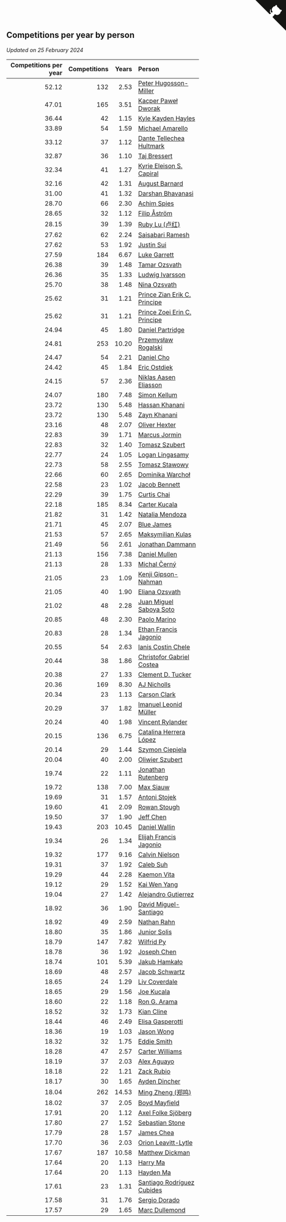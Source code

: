 ## Competitions per year by person

*Updated on 25 February 2024*

| Competitions per year | Competitions | Years | Person |
| ---: | ---: | ---: | :--- |
| 52.12 | 132 | 2.53 | [Peter Hugosson-Miller](https://www.worldcubeassociation.org/persons/2021HUGO01) |
| 47.01 | 165 | 3.51 | [Kacper Paweł Dworak](https://www.worldcubeassociation.org/persons/2020DWOR01) |
| 36.44 | 42 | 1.15 | [Kyle Kayden Hayles](https://www.worldcubeassociation.org/persons/2022HAYL02) |
| 33.89 | 54 | 1.59 | [Michael Amarello](https://www.worldcubeassociation.org/persons/2022AMAR09) |
| 33.12 | 37 | 1.12 | [Dante Tellechea Hultmark](https://www.worldcubeassociation.org/persons/2023HULT01) |
| 32.87 | 36 | 1.10 | [Taj Bressert](https://www.worldcubeassociation.org/persons/2023BRES01) |
| 32.34 | 41 | 1.27 | [Kyrie Eleison S. Capiral](https://www.worldcubeassociation.org/persons/2022CAPI02) |
| 32.16 | 42 | 1.31 | [August Barnard](https://www.worldcubeassociation.org/persons/2022BARN21) |
| 31.00 | 41 | 1.32 | [Darshan Bhavanasi](https://www.worldcubeassociation.org/persons/2022BHAV01) |
| 28.70 | 66 | 2.30 | [Achim Spies](https://www.worldcubeassociation.org/persons/2021SPIE01) |
| 28.65 | 32 | 1.12 | [Filip Åström](https://www.worldcubeassociation.org/persons/2023ASTR01) |
| 28.15 | 39 | 1.39 | [Ruby Lu (卢红)](https://www.worldcubeassociation.org/persons/2022LURU01) |
| 27.62 | 62 | 2.24 | [Saisabari Ramesh](https://www.worldcubeassociation.org/persons/2021RAME01) |
| 27.62 | 53 | 1.92 | [Justin Sui](https://www.worldcubeassociation.org/persons/2022SUIJ01) |
| 27.59 | 184 | 6.67 | [Luke Garrett](https://www.worldcubeassociation.org/persons/2017GARR05) |
| 26.38 | 39 | 1.48 | [Tamar Ozsvath](https://www.worldcubeassociation.org/persons/2022OZSV04) |
| 26.36 | 35 | 1.33 | [Ludwig Ivarsson](https://www.worldcubeassociation.org/persons/2022IVAR01) |
| 25.70 | 38 | 1.48 | [Nina Ozsvath](https://www.worldcubeassociation.org/persons/2022OZSV03) |
| 25.62 | 31 | 1.21 | [Prince Zian Erik C. Principe](https://www.worldcubeassociation.org/persons/2022PRIN08) |
| 25.62 | 31 | 1.21 | [Prince Zoei Erin C. Principe](https://www.worldcubeassociation.org/persons/2022PRIN09) |
| 24.94 | 45 | 1.80 | [Daniel Partridge](https://www.worldcubeassociation.org/persons/2022PART02) |
| 24.81 | 253 | 10.20 | [Przemysław Rogalski](https://www.worldcubeassociation.org/persons/2013ROGA02) |
| 24.47 | 54 | 2.21 | [Daniel Cho](https://www.worldcubeassociation.org/persons/2021CHOD01) |
| 24.42 | 45 | 1.84 | [Eric Ostdiek](https://www.worldcubeassociation.org/persons/2022OSTD01) |
| 24.15 | 57 | 2.36 | [Niklas Aasen Eliasson](https://www.worldcubeassociation.org/persons/2021ELIA01) |
| 24.07 | 180 | 7.48 | [Simon Kellum](https://www.worldcubeassociation.org/persons/2016KELL12) |
| 23.72 | 130 | 5.48 | [Hassan Khanani](https://www.worldcubeassociation.org/persons/2018KHAN26) |
| 23.72 | 130 | 5.48 | [Zayn Khanani](https://www.worldcubeassociation.org/persons/2018KHAN28) |
| 23.16 | 48 | 2.07 | [Oliver Hexter](https://www.worldcubeassociation.org/persons/2022HEXT01) |
| 22.83 | 39 | 1.71 | [Marcus Jormin](https://www.worldcubeassociation.org/persons/2022JORM01) |
| 22.83 | 32 | 1.40 | [Tomasz Szubert](https://www.worldcubeassociation.org/persons/2022SZUB02) |
| 22.77 | 24 | 1.05 | [Logan Lingasamy](https://www.worldcubeassociation.org/persons/2023LING02) |
| 22.73 | 58 | 2.55 | [Tomasz Stawowy](https://www.worldcubeassociation.org/persons/2021STAW01) |
| 22.66 | 60 | 2.65 | [Dominika Warchoł](https://www.worldcubeassociation.org/persons/2021WARC01) |
| 22.58 | 23 | 1.02 | [Jacob Bennett](https://www.worldcubeassociation.org/persons/2023BENN04) |
| 22.29 | 39 | 1.75 | [Curtis Chai](https://www.worldcubeassociation.org/persons/2022CHAI02) |
| 22.18 | 185 | 8.34 | [Carter Kucala](https://www.worldcubeassociation.org/persons/2015KUCA01) |
| 21.82 | 31 | 1.42 | [Natalia Mendoza](https://www.worldcubeassociation.org/persons/2022MEND24) |
| 21.71 | 45 | 2.07 | [Blue James](https://www.worldcubeassociation.org/persons/2022JAME01) |
| 21.53 | 57 | 2.65 | [Maksymilian Kulas](https://www.worldcubeassociation.org/persons/2021KULA02) |
| 21.49 | 56 | 2.61 | [Jonathan Dammann](https://www.worldcubeassociation.org/persons/2021DAMM01) |
| 21.13 | 156 | 7.38 | [Daniel Mullen](https://www.worldcubeassociation.org/persons/2016MULL04) |
| 21.13 | 28 | 1.33 | [Michal Černý](https://www.worldcubeassociation.org/persons/2022CERN03) |
| 21.05 | 23 | 1.09 | [Kenji Gipson-Nahman](https://www.worldcubeassociation.org/persons/2023GIPS01) |
| 21.05 | 40 | 1.90 | [Eliana Ozsvath](https://www.worldcubeassociation.org/persons/2022OZSV01) |
| 21.02 | 48 | 2.28 | [Juan Miguel Saboya Soto](https://www.worldcubeassociation.org/persons/2021SOTO01) |
| 20.85 | 48 | 2.30 | [Paolo Marino](https://www.worldcubeassociation.org/persons/2021MARI04) |
| 20.83 | 28 | 1.34 | [Ethan Francis Jagonio](https://www.worldcubeassociation.org/persons/2022JAGO03) |
| 20.55 | 54 | 2.63 | [Ianis Costin Chele](https://www.worldcubeassociation.org/persons/2021CHEL01) |
| 20.44 | 38 | 1.86 | [Christofor Gabriel Costea](https://www.worldcubeassociation.org/persons/2022COST03) |
| 20.38 | 27 | 1.33 | [Clement D. Tucker](https://www.worldcubeassociation.org/persons/2022TUCK09) |
| 20.36 | 169 | 8.30 | [AJ Nicholls](https://www.worldcubeassociation.org/persons/2015NICH04) |
| 20.34 | 23 | 1.13 | [Carson Clark](https://www.worldcubeassociation.org/persons/2023CLAR02) |
| 20.29 | 37 | 1.82 | [Imanuel Leonid Müller](https://www.worldcubeassociation.org/persons/2022MULL02) |
| 20.24 | 40 | 1.98 | [Vincent Rylander](https://www.worldcubeassociation.org/persons/2022RYLA01) |
| 20.15 | 136 | 6.75 | [Catalina Herrera López](https://www.worldcubeassociation.org/persons/2017LOPE31) |
| 20.14 | 29 | 1.44 | [Szymon Ciepiela](https://www.worldcubeassociation.org/persons/2022CIEP01) |
| 20.04 | 40 | 2.00 | [Oliwier Szubert](https://www.worldcubeassociation.org/persons/2022SZUB01) |
| 19.74 | 22 | 1.11 | [Jonathan Rutenberg](https://www.worldcubeassociation.org/persons/2023RUTE01) |
| 19.72 | 138 | 7.00 | [Max Siauw](https://www.worldcubeassociation.org/persons/2017SIAU02) |
| 19.69 | 31 | 1.57 | [Antoni Stojek](https://www.worldcubeassociation.org/persons/2022STOJ03) |
| 19.60 | 41 | 2.09 | [Rowan Stough](https://www.worldcubeassociation.org/persons/2022STOU01) |
| 19.50 | 37 | 1.90 | [Jeff Chen](https://www.worldcubeassociation.org/persons/2022CHEN19) |
| 19.43 | 203 | 10.45 | [Daniel Wallin](https://www.worldcubeassociation.org/persons/2013WALL03) |
| 19.34 | 26 | 1.34 | [Elijah Francis Jagonio](https://www.worldcubeassociation.org/persons/2022JAGO02) |
| 19.32 | 177 | 9.16 | [Calvin Nielson](https://www.worldcubeassociation.org/persons/2014NIEL03) |
| 19.31 | 37 | 1.92 | [Caleb Suh](https://www.worldcubeassociation.org/persons/2022SUHC01) |
| 19.29 | 44 | 2.28 | [Kaemon Vita](https://www.worldcubeassociation.org/persons/2021VITA01) |
| 19.12 | 29 | 1.52 | [Kai Wen Yang](https://www.worldcubeassociation.org/persons/2022YANG19) |
| 19.04 | 27 | 1.42 | [Alejandro Gutierrez](https://www.worldcubeassociation.org/persons/2022GUTI09) |
| 18.92 | 36 | 1.90 | [David Miguel-Santiago](https://www.worldcubeassociation.org/persons/2022MIGU02) |
| 18.92 | 49 | 2.59 | [Nathan Rahn](https://www.worldcubeassociation.org/persons/2021RAHN01) |
| 18.80 | 35 | 1.86 | [Junior Solis](https://www.worldcubeassociation.org/persons/2022SOLI03) |
| 18.79 | 147 | 7.82 | [Wilfrid Py](https://www.worldcubeassociation.org/persons/2016PYWI01) |
| 18.78 | 36 | 1.92 | [Joseph Chen](https://www.worldcubeassociation.org/persons/2022CHEN16) |
| 18.74 | 101 | 5.39 | [Jakub Hamkało](https://www.worldcubeassociation.org/persons/2018HAMK01) |
| 18.69 | 48 | 2.57 | [Jacob Schwartz](https://www.worldcubeassociation.org/persons/2021SCHW01) |
| 18.65 | 24 | 1.29 | [Liv Coverdale](https://www.worldcubeassociation.org/persons/2022COVE02) |
| 18.65 | 29 | 1.56 | [Joe Kucala](https://www.worldcubeassociation.org/persons/2022KUCA01) |
| 18.60 | 22 | 1.18 | [Ron G. Arama](https://www.worldcubeassociation.org/persons/2022ARAM01) |
| 18.52 | 32 | 1.73 | [Kian Cline](https://www.worldcubeassociation.org/persons/2022CLIN01) |
| 18.44 | 46 | 2.49 | [Elisa Gasperotti](https://www.worldcubeassociation.org/persons/2021GASP01) |
| 18.36 | 19 | 1.03 | [Jason Wong](https://www.worldcubeassociation.org/persons/2023WONG17) |
| 18.32 | 32 | 1.75 | [Eddie Smith](https://www.worldcubeassociation.org/persons/2022SMIT20) |
| 18.28 | 47 | 2.57 | [Carter Williams](https://www.worldcubeassociation.org/persons/2021WILL06) |
| 18.19 | 37 | 2.03 | [Alex Aguayo](https://www.worldcubeassociation.org/persons/2022AGUA01) |
| 18.18 | 22 | 1.21 | [Zack Rubio](https://www.worldcubeassociation.org/persons/2022RUBI10) |
| 18.17 | 30 | 1.65 | [Ayden Dincher](https://www.worldcubeassociation.org/persons/2022DINC01) |
| 18.04 | 262 | 14.53 | [Ming Zheng (郑鸣)](https://www.worldcubeassociation.org/persons/2009ZHEN11) |
| 18.02 | 37 | 2.05 | [Boyd Mayfield](https://www.worldcubeassociation.org/persons/2022MAYF01) |
| 17.91 | 20 | 1.12 | [Axel Folke Sjöberg](https://www.worldcubeassociation.org/persons/2023SJOB01) |
| 17.80 | 27 | 1.52 | [Sebastian Stone](https://www.worldcubeassociation.org/persons/2022STON09) |
| 17.79 | 28 | 1.57 | [James Chea](https://www.worldcubeassociation.org/persons/2022CHEA05) |
| 17.70 | 36 | 2.03 | [Orion Leavitt-Lytle](https://www.worldcubeassociation.org/persons/2022LEAV01) |
| 17.67 | 187 | 10.58 | [Matthew Dickman](https://www.worldcubeassociation.org/persons/2013DICK01) |
| 17.64 | 20 | 1.13 | [Harry Ma](https://www.worldcubeassociation.org/persons/2023MAHA01) |
| 17.64 | 20 | 1.13 | [Hayden Ma](https://www.worldcubeassociation.org/persons/2023MAHA02) |
| 17.61 | 23 | 1.31 | [Santiago Rodríguez Cubides](https://www.worldcubeassociation.org/persons/2022CUBI01) |
| 17.58 | 31 | 1.76 | [Sergio Dorado](https://www.worldcubeassociation.org/persons/2022CORR05) |
| 17.57 | 29 | 1.65 | [Marc Dullemond](https://www.worldcubeassociation.org/persons/2022DULL01) |


<a href="https://github.com/jonatanklosko/wca_statistics" class="github-corner" aria-label="View source on Github"><svg width="80" height="80" viewBox="0 0 250 250" style="fill:#151513; color:#fff; position: absolute; top: 0; border: 0; right: 0;" aria-hidden="true"><path d="M0,0 L115,115 L130,115 L142,142 L250,250 L250,0 Z"></path><path d="M128.3,109.0 C113.8,99.7 119.0,89.6 119.0,89.6 C122.0,82.7 120.5,78.6 120.5,78.6 C119.2,72.0 123.4,76.3 123.4,76.3 C127.3,80.9 125.5,87.3 125.5,87.3 C122.9,97.6 130.6,101.9 134.4,103.2" fill="currentColor" style="transform-origin: 130px 106px;" class="octo-arm"></path><path d="M115.0,115.0 C114.9,115.1 118.7,116.5 119.8,115.4 L133.7,101.6 C136.9,99.2 139.9,98.4 142.2,98.6 C133.8,88.0 127.5,74.4 143.8,58.0 C148.5,53.4 154.0,51.2 159.7,51.0 C160.3,49.4 163.2,43.6 171.4,40.1 C171.4,40.1 176.1,42.5 178.8,56.2 C183.1,58.6 187.2,61.8 190.9,65.4 C194.5,69.0 197.7,73.2 200.1,77.6 C213.8,80.2 216.3,84.9 216.3,84.9 C212.7,93.1 206.9,96.0 205.4,96.6 C205.1,102.4 203.0,107.8 198.3,112.5 C181.9,128.9 168.3,122.5 157.7,114.1 C157.9,116.9 156.7,120.9 152.7,124.9 L141.0,136.5 C139.8,137.7 141.6,141.9 141.8,141.8 Z" fill="currentColor" class="octo-body"></path></svg></a><style>.github-corner:hover .octo-arm{animation:octocat-wave 560ms ease-in-out}@keyframes octocat-wave{0%,100%{transform:rotate(0)}20%,60%{transform:rotate(-25deg)}40%,80%{transform:rotate(10deg)}}@media (max-width:500px){.github-corner:hover .octo-arm{animation:none}.github-corner .octo-arm{animation:octocat-wave 560ms ease-in-out}}</style>
